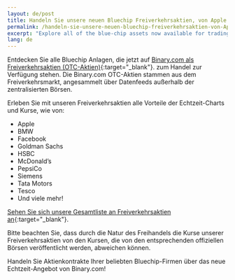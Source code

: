 ```yaml
---
layout: de/post
title: Handeln Sie unsere neuen Bluechip Freiverkehrsaktien, von Apple bis PepsiCo!
permalink: /handeln-sie-unsere-neuen-bluechip-freiverkehrsaktien-von-Apple-bis-pepsico/
excerpt: "Explore all of the blue-chip assets now available for trading on Binary.com as OTC Stocks...."
lang: de
---
```


Entdecken Sie alle Bluechip Anlagen, die jetzt auf [Binary.com als Freiverkehrsaktien (OTC-Aktien)](https://www.binary.com/de/resources/asset_indexws.html?utm_source=blog&utm_medium=social&utm_content=en&utm_campaign=whatsnew#market-stocks){:target="_blank"}. zum Handel zur Verfügung stehen. Die Binary.com OTC-Aktien stammen aus dem Freiverkehrsmarkt, angesammelt über Datenfeeds außerhalb der zentralisierten Börsen.

Erleben Sie mit unseren Freiverkehrsaktien alle Vorteile der Echtzeit-Charts und Kurse, wie von:

- Apple
- BMW
- Facebook
- Goldman Sachs
- HSBC
- McDonald’s
- PepsiCo
- Siemens
- Tata Motors
- Tesco
- Und viele mehr!

[Sehen Sie sich unsere Gesamtliste an Freiverkehrsaktien an](https://www.binary.com/de/resources/asset_indexws.html?utm_source=blog&utm_medium=social&utm_content=en&utm_campaign=whatsnew#market-stocks){:target="_blank"}.

Bitte beachten Sie, dass durch die Natur des Freihandels die Kurse unserer Freiverkehrsaktien von den Kursen, die von den entsprechenden offiziellen Börsen veröffentlicht werden, abweichen können. 

Handeln Sie Aktienkontrakte Ihrer beliebten Bluechip-Firmen über das neue Echtzeit­-Angebot von Binary.com!   